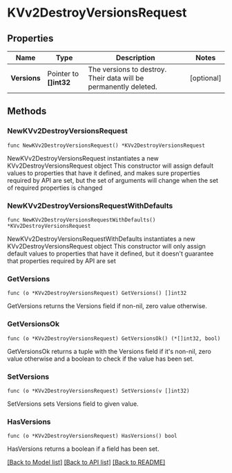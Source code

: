 # KVv2DestroyVersionsRequest


## Properties

Name | Type | Description | Notes
------------ | ------------- | ------------- | -------------
**Versions** | Pointer to **[]int32** | The versions to destroy. Their data will be permanently deleted. | [optional] 



## Methods


### NewKVv2DestroyVersionsRequest

`func NewKVv2DestroyVersionsRequest() *KVv2DestroyVersionsRequest`

NewKVv2DestroyVersionsRequest instantiates a new KVv2DestroyVersionsRequest object
This constructor will assign default values to properties that have it defined,
and makes sure properties required by API are set, but the set of arguments
will change when the set of required properties is changed

### NewKVv2DestroyVersionsRequestWithDefaults

`func NewKVv2DestroyVersionsRequestWithDefaults() *KVv2DestroyVersionsRequest`

NewKVv2DestroyVersionsRequestWithDefaults instantiates a new KVv2DestroyVersionsRequest object
This constructor will only assign default values to properties that have it defined,
but it doesn't guarantee that properties required by API are set


### GetVersions

`func (o *KVv2DestroyVersionsRequest) GetVersions() []int32`

GetVersions returns the Versions field if non-nil, zero value otherwise.

### GetVersionsOk

`func (o *KVv2DestroyVersionsRequest) GetVersionsOk() (*[]int32, bool)`

GetVersionsOk returns a tuple with the Versions field if it's non-nil, zero value otherwise
and a boolean to check if the value has been set.

### SetVersions

`func (o *KVv2DestroyVersionsRequest) SetVersions(v []int32)`

SetVersions sets Versions field to given value.


### HasVersions

`func (o *KVv2DestroyVersionsRequest) HasVersions() bool`

HasVersions returns a boolean if a field has been set.









[[Back to Model list]](../README.md#documentation-for-models) [[Back to API list]](../README.md#documentation-for-api-endpoints) [[Back to README]](../README.md)


